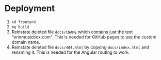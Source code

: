 # Deployment

1. `cd frontend`
2. `ng build`
3. Reinstate deleted file `docs/CNAME` which contains just the text "erinmusicbox.com". This is needed for GitHub pages to use the custom domain name.
4. Reinstate deleted file `docs/404.html` by copying `docs/index.html` and renaming it. This is needed for the Angular routing to work.
